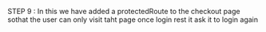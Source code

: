  STEP 9  :  In this  we  have  added  a  protectedRoute  to  the  checkout page sothat the user  can  only visit taht page once login rest it  ask it to login again   
 
